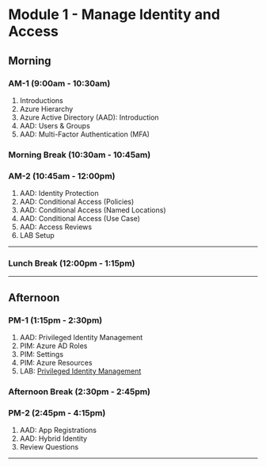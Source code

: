<!-- Headings -->
# Module 1 - Manage Identity and Access

## Morning

### AM-1 (9:00am - 10:30am)
<!-- OL  -->
1. Introductions
1. Azure Hierarchy
1. Azure Active Directory (AAD): Introduction
1. AAD: Users & Groups
1. AAD: Multi-Factor Authentication (MFA)

### Morning Break (10:30am - 10:45am)

### AM-2 (10:45am - 12:00pm)
<!-- OL  -->
1. AAD: Identity Protection
1. AAD: Conditional Access (Policies)
1. AAD: Conditional Access (Named Locations)
1. AAD: Conditional Access (Use Case)
1. AAD: Access Reviews
1. LAB Setup

___
### Lunch Break (12:00pm - 1:15pm)
___

## Afternoon

### PM-1 (1:15pm - 2:30pm)
1. AAD: Privileged Identity Management
1. PIM: Azure AD Roles
1. PIM: Settings
1. PIM: Azure Resources
1. LAB: [Privileged Identity Management](https://github.com/MicrosoftLearning/AZ-500-Azure-Security/blob/master/Instructions/Labs/Module_1/LAB_01_PIM.md "Lab instructions")

### Afternoon Break (2:30pm - 2:45pm)

### PM-2 (2:45pm - 4:15pm)
1. AAD: App Registrations
1. AAD: Hybrid Identity
1. Review Questions
___
